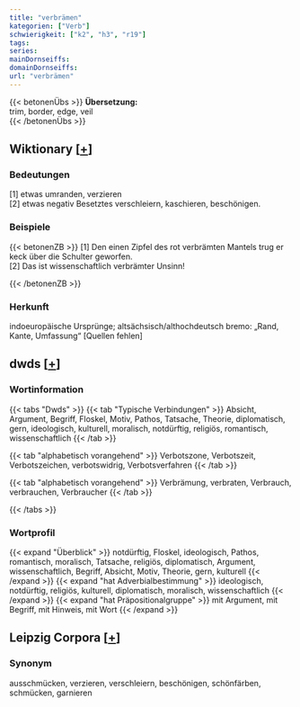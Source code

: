 ```yaml
---
title: "verbrämen"
kategorien: ["Verb"]
schwierigkeit: ["k2", "h3", "r19"]
tags:
series:
mainDornseiffs:
domainDornseiffs:
url: "verbrämen"
---
```


{{< betonenÜbs >}}
**Übersetzung:**  
trim, border, edge, veil  
{{< /betonenÜbs >}}

## Wiktionary [[+](https://de.wiktionary.org/wiki/verbrämen)]

### Bedeutungen
[1] etwas umranden, verzieren  
[2] etwas negativ Besetztes verschleiern, kaschieren, beschönigen.  

### Beispiele
{{< betonenZB >}}
[1] Den einen Zipfel des rot verbrämten Mantels trug er keck über die Schulter geworfen.  
[2] Das ist wissenschaftlich verbrämter Unsinn!  

{{< /betonenZB >}}
### Herkunft
indoeuropäische Ursprünge; altsächsisch/althochdeutsch bremo: „Rand, Kante, Umfassung“ [Quellen fehlen]  



## dwds [[+](https://www.dwds.de/wb/verbrämen)]

### Wortinformation
{{< tabs "Dwds" >}}
{{< tab "Typische Verbindungen" >}}
Absicht, Argument, Begriff, Floskel, Motiv, Pathos, Tatsache, Theorie, diplomatisch, gern, ideologisch, kulturell, moralisch, notdürftig, religiös, romantisch, wissenschaftlich
{{< /tab >}}

{{< tab "alphabetisch vorangehend" >}}
Verbotszone, Verbotszeit, Verbotszeichen, verbotswidrig, Verbotsverfahren
{{< /tab >}}

{{< tab "alphabetisch vorangehend" >}}
Verbrämung, verbraten, Verbrauch, verbrauchen, Verbraucher
{{< /tab >}}

{{< /tabs >}}

### Wortprofil
{{< expand "Überblick" >}} notdürftig, Floskel, ideologisch, Pathos, romantisch, moralisch, Tatsache, religiös, diplomatisch, Argument, wissenschaftlich, Begriff, Absicht, Motiv, Theorie, gern, kulturell {{< /expand >}}
{{< expand "hat Adverbialbestimmung" >}} ideologisch, notdürftig, religiös, kulturell, diplomatisch, moralisch, wissenschaftlich {{< /expand >}}
{{< expand "hat Präpositionalgruppe" >}} mit Argument, mit Begriff, mit Hinweis, mit Wort {{< /expand >}}

## Leipzig Corpora [[+](https://corpora.uni-leipzig.de/en/res?word=verbrämen&corpusId=deu_newscrawl-public_2018)]


### Synonym
ausschmücken, verzieren, verschleiern, beschönigen, schönfärben, schmücken, garnieren

